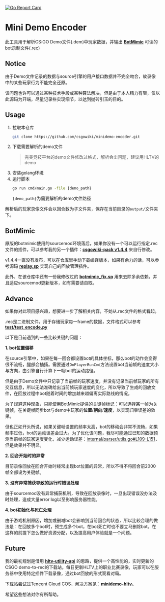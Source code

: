 [![Go Report Card](https://goreportcard.com/badge/github.com/hx-w/minidemo-encoder)](https://goreportcard.com/report/github.com/hx-w/minidemo-encoder)
# Mini Demo Encoder

此工具用于解析CS:GO Demo文件(.dem)中玩家数据，并输出 [**BotMimic**](https://github.com/peace-maker/botmimic) 可读的bot录制文件(.rec)

## Notice

由于Demo文件记录的数据与source引擎的用户接口数据并不完全吻合，故录像中的某些玩家行为不能完全还原。

该问题也许可以通过某种技术手段或某种算法解决，但是由于本人精力有限，仅以此源码为开端，尽量记录些实现细节，以达到抛砖引玉的目的。

## Usage

1. 拉取本仓库
   ```bash
   git clone https://github.com/csgowiki/minidemo-encoder.git
   ```
2. 下载需要解析的demo文件
   > 完美竞技平台的demo文件修改过格式，解析会出问题，建议用HLTV的demo
3. 安装golang环境
4. 运行脚本
   ```bash
   go run cmd/main.go -file {demo_path}
   ```
   `{demo_path}`为需要解析的demo文件路径


解析后的玩家录像文件会以回合数为子文件夹，保存在当前目录的`output/`文件夹下。

## BotMimic

原版的botmimic使用的sourcemod环境落后，如果你没有一个可以运行指定.rec文件的插件，可以参考我的另一个插件：[**csgowiki-pack v1.4.4**](https://github.com/csgowiki/csgowiki-pack/tree/dev-1.4.4) 来自行修改。

v1.4.4一直没有发布，可以在仓库里手动下载编译版本，如果有余力的话，可以参考源码 [**replay.sp**](https://github.com/csgowiki/csgowiki-pack/blob/dev-1.4.4/scripting/csgowiki/minidemo/replay.sp) 实现自己的回放管理插件。

此外，在该仓库中还有一份我修改过的 [**botmimic_fix.sp**](https://github.com/csgowiki/csgowiki-pack/blob/dev-1.4.4/scripting/botmimic_fix.sp) 用来去除多余依赖，并且适应sourcemod更新版本，如有需要请自取。

## Advance

如果你对此项目感兴趣，想要进一步了解相关内容，不妨从.rec文件的格式看起。

.rec是二进制文件，用于存储玩家每一frame的数据，文件格式可以参考 [**test/test_encode.py**](test/test_encode.py)

以下是目前遇到的一些比较关键的问题：

**1. bot位置偏移**

在source引擎中，如果在每一回合都设置bot的具体坐标，那么bot的动作会变得很不流畅，腿部会抽搐。需要通过`OnPlayerRunCmd`方法设置bot当前帧的速度大小与方向，由引擎自行计算下一帧bot的运动路径。

但是由于Demo文件中只记录了当前帧的玩家速度，并没有记录当前帧玩家的所有交互信息，所以无法准确给出当前帧玩家速度的变化，所以导致了生成的回放文件，在回放过程中bot随着时间的增加越来越偏离实际路线的情况。

为了规避这种现象，只能使用BotMimic提供的关键帧标记：可以选择某一帧为关键帧，在关键帧同步bot与demo中玩家的**位置**/**朝向**/**速度**，以实现归零误差的效果。

但也正如开头所说，如果关键帧设置的频率太高，bot的移动会非常不流畅，如果频率过低，bot的运动误差会过大。为了优化该问题，我尽可能通过已知的数据预测当前帧的玩家速度变化，减少运动误差：[internal/parser/utils.go#L109-L151](https://github.com/csgowiki/minidemo-encoder/blob/0762925497d26f15c728c5f37a5fd720470d2186/internal/parser/utils.go#L109-L151)，但是效果并不明显。

**2. 回合开始时的异常**

目前录像回放在回合开始时经常出现bot位置的异常，所以不得不将回合前2000帧全部设为关键帧。

**3. 没有异常捕获导致的运行时错误处理**

由于sourcemod没有异常捕获机制，导致在回放录像时，一旦出现错误没办法及时处理，造成大量error log以至影响服务器性能。


**4. bot初始化与死亡处理**

由于游戏机制原因，增加或删减bot会影响到当前回合的状态，所以比较合理的做法是：在回放多个bot时，预生成多个bot，在bot死亡时也不要立马删除bot。在这样的前提下怎么做好资源分配，以及提高用户体验就是一个问题。


## Future

我的最初规划是借用 [**hltv-utility-api**](https://github.com/csgowiki/hltv-utility-api) 的思路，提供一个高性能的，实时更新的CSGO demo-to-rec的下载站，每日更新HLTV上的职业比赛录像，玩家可以在服务器中使用特定插件下载录像，通过bot回放的形式观看对局。

下载站尝试过Tencent Cloud COS，解决方案见：[**minidemo-hltv**](https://github.com/csgowiki/minidemo-hltv)。

希望这些想法对你有所帮助。

